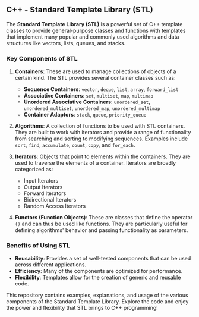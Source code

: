 ## C++ - Standard Template Library (STL)

The **Standard Template Library (STL)** is a powerful set of C++ template classes to provide general-purpose classes and functions with templates that implement many popular and commonly used algorithms and data structures like vectors, lists, queues, and stacks. 

### Key Components of STL

1. **Containers**: These are used to manage collections of objects of a certain kind. The STL provides several container classes such as:
    - **Sequence Containers**: `vector`, `deque`, `list`, `array`, `forward_list`
    - **Associative Containers**: `set`, `multiset`, `map`, `multimap`
    - **Unordered Associative Containers**: `unordered_set`, `unordered_multiset`, `unordered_map`, `unordered_multimap`
    - **Container Adaptors**: `stack`, `queue`, `priority_queue`

2. **Algorithms**: A collection of functions to be used with STL containers. They are built to work with iterators and provide a range of functionality from searching and sorting to modifying sequences. Examples include `sort`, `find`, `accumulate`, `count`, `copy`, and `for_each`.

3. **Iterators**: Objects that point to elements within the containers. They are used to traverse the elements of a container. Iterators are broadly categorized as:
    - Input Iterators
    - Output Iterators
    - Forward Iterators
    - Bidirectional Iterators
    - Random Access Iterators

4. **Functors (Function Objects)**: These are classes that define the operator `()` and can thus be used like functions. They are particularly useful for defining algorithms' behavior and passing functionality as parameters.

### Benefits of Using STL

- **Reusability**: Provides a set of well-tested components that can be used across different applications.
- **Efficiency**: Many of the components are optimized for performance.
- **Flexibility**: Templates allow for the creation of generic and reusable code.

This repository contains examples, explanations, and usage of the various components of the Standard Template Library. Explore the code and enjoy the power and flexibility that STL brings to C++ programming!
